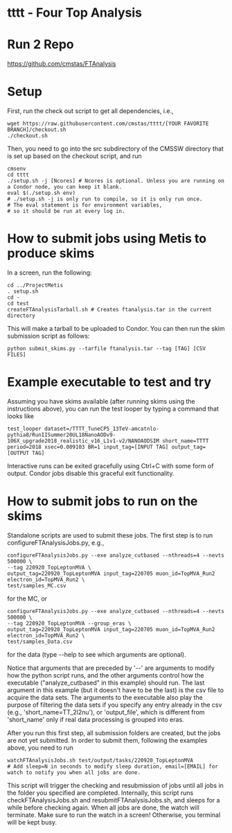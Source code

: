 # tttt - Four Top Analysis

# Run 2 Repo
https://github.com/cmstas/FTAnalysis

# Setup
First, run the check out script to get all dependencies, i.e.,
```
wget https://raw.githubusercontent.com/cmstas/tttt/[YOUR FAVORITE BRANCH]/checkout.sh
./checkout.sh
```
Then, you need to go into the src subdirectory of the CMSSW directory that is set up based on the checkout script, and run
```
cmsenv
cd tttt
./setup.sh -j [Ncores] # Ncores is optional. Unless you are running on a Condor node, you can keep it blank.
eval $(./setup.sh env)
# ./setup.sh -j is only run to compile, so it is only run once.
# The eval statement is for environment variables,
# so it should be run at every log in.
```

# How to submit jobs using Metis to produce skims
In a screen, run the following:
```
cd ../ProjectMetis
. setup.sh
cd -
cd test
createFTAnalysisTarball.sh # Creates ftanalysis.tar in the current directory
```
This will make a tarball to be uploaded to Condor.
You can then run the skim submission script as follows:
```
python submit_skims.py --tarfile ftanalysis.tar --tag [TAG] [CSV FILES]
```

# Example executable to test and try
Assuming you have skims available (after running skims using the instructions above), you can run the test looper by typing a command that looks like
```
test_looper dataset=/TTTT_TuneCP5_13TeV-amcatnlo-pythia8/RunIISummer20UL18NanoAODv9-106X_upgrade2018_realistic_v16_L1v1-v2/NANOAODSIM short_name=TTTT period=2018 xsec=0.009103 BR=1 input_tag=[INPUT TAG] output_tag=[OUTPUT TAG]
```
Interactive runs can be exited gracefully using Ctrl+C with some form of output. Condor jobs disable this graceful exit functionality.

# How to submit jobs to run on the skims
Standalone scripts are used to submit these jobs. The first step is to run configureFTAnalysisJobs.py, e.g.,
```
configureFTAnalysisJobs.py --exe analyze_cutbased --nthreads=4 --nevts 500000 \
--tag 220920_TopLeptonMVA \
output_tag=220920_TopLeptonMVA input_tag=220705 muon_id=TopMVA_Run2 electron_id=TopMVA_Run2 \
test/samples_MC.csv
```
for the MC, or
```
configureFTAnalysisJobs.py --exe analyze_cutbased --nthreads=4 --nevts 500000 \
--tag 220920_TopLeptonMVA --group_eras \
output_tag=220920_TopLeptonMVA input_tag=220705 muon_id=TopMVA_Run2 electron_id=TopMVA_Run2 \
test/samples_Data.csv
```
for the data (type --help to see which arguments are optional).

Notice that arguments that are preceded by '--' are arguments to modify how the python script runs,
and the other arguments control how the executable ("analyze_cutbased" in this example) should run.
The last argument in this example (but it doesn't have to be the last) is the csv file to acquire the data sets.
The arguments to the executable also play the purpose of filtering the data sets if you specify any entry already in the csv
(e.g., 'short_name=TT_2l2nu'), or 'output_file', which is different from 'short_name' only if real data processing is grouped into eras.

After you run this first step, all submission folders are created, but the jobs are not yet submitted.
In order to submit them, following the examples above, you need to run
```
watchFTAnalysisJobs.sh test/output/tasks/220920_TopLeptonMVA
# Add sleep=N in seconds to modify sleep duration, email=[EMAIL] for watch to notify you when all jobs are done.
```
This script will trigger the checking and resubmission of jobs until all jobs in the folder you specified are completed.
Internally, this script runs checkFTAnalysisJobs.sh and resubmitFTAnalysisJobs.sh, and sleeps for a while before checking again.
When all jobs are done, the watch will terminate.
Make sure to run the watch in a screen! Otherwise, you terminal will be kept busy.
